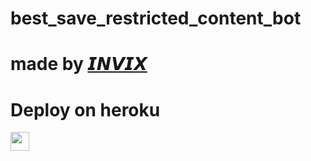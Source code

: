 # best_save_restricted_content_bot
# made by [𝙄𝙉𝙑𝙄𝙓](http://t.me/Mister_invisiblebot) 

 
# Deploy on heroku


<a href="https://dashboard.heroku.com/new?template=https://github.com/Apnijanta/invix_save_content_bot/tree/main">
     <img height="30px" src="https://img.shields.io/badge/Deploy%20To%20Heroku-blueviolet?style=for-the-badge&logo=heroku">
  </a>
